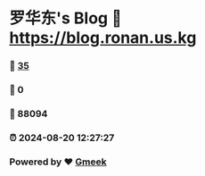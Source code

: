 # 罗华东's Blog :link: https://blog.ronan.us.kg 
### :page_facing_up: [35](https://blog.ronan.us.kg/tag.html) 
### :speech_balloon: 0 
### :hibiscus: 88094 
### :alarm_clock: 2024-08-20 12:27:27 
### Powered by :heart: [Gmeek](https://github.com/Meekdai/Gmeek)
